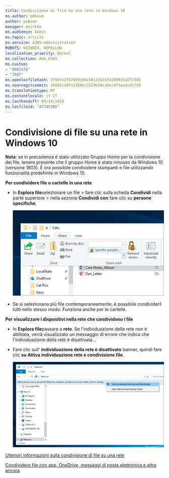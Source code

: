 ```yaml
---
title: Condivisione di file su una rete in Windows 10
ms.author: pebaum
author: pebaum
manager: mnirkhe
ms.audience: Admin
ms.topic: article
ms.service: o365-administration
ROBOTS: NOINDEX, NOFOLLOW
localization_priority: Normal
ms.collection: Adm_O365
ms.custom:
- "9001476"
- "3507"
ms.openlocfilehash: 3fb07e2f870d93ddcb6133ac5fd290935a27c583
ms.sourcegitcommit: c6692ce0fa1358ec3529e59ca0ecdfdea4cdc759
ms.translationtype: MT
ms.contentlocale: it-IT
ms.lasthandoff: 09/14/2020
ms.locfileid: "47745395"
---
```

# <a name="file-sharing-over-a-network-in-windows-10"></a>Condivisione di file su una rete in Windows 10

**Nota**: se in precedenza è stato utilizzato Gruppo Home per la condivisione dei file, tenere presente che il gruppo Home è stato rimosso da Windows 10 (versione 1803). È ora possibile condividere stampanti e file utilizzando funzionalità predefinite in Windows 10.

**Per condividere file o cartelle in una rete**

- In **Esplora file**selezionare un file > fare clic sulla scheda **Condividi** nella parte superiore > nella sezione **Condividi con** fare clic su **persone specifiche**.

    ![Condivisione di un file con persone specifiche.](media/share-with-specific-people.png)
          
- Se si selezionano più file contemporaneamente, è possibile condividerli tutti nello stesso modo. Funziona anche per le cartelle.

**Per visualizzare i dispositivi nella rete che condividono i file**

- In **Esplora file**passare a **rete**. Se l'individuazione della rete non è abilitata, verrà visualizzato un messaggio di errore che indica che l'individuazione della rete è disattivata...

- Fare clic sull' **individuazione della rete è disattivato** banner, quindi fare clic **su Attiva individuazione rete e condivisione file**.

    ![Abilitare l'individuazione della rete e la condivisione di file.](media/turn-on-network-discovery.png)

[Ulteriori informazioni sulla condivisione di file su una rete](https://support.microsoft.com/help/4092694/windows-10-file-sharing-over-a-network)

[Condividere file con app, OneDrive, messaggi di posta elettronica e altro ancora](https://support.microsoft.com/help/4027674/windows-10-share-files-in-file-explorer)
